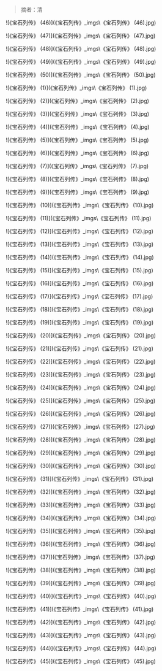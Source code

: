 > 摘者：清

![《宝石列传》 (46)](《宝石列传》_imgs\《宝石列传》 (46).jpg)

![《宝石列传》 (47)](《宝石列传》_imgs\《宝石列传》 (47).jpg)

![《宝石列传》 (48)](《宝石列传》_imgs\《宝石列传》 (48).jpg)

![《宝石列传》 (49)](《宝石列传》_imgs\《宝石列传》 (49).jpg)

![《宝石列传》 (50)](《宝石列传》_imgs\《宝石列传》 (50).jpg)

![《宝石列传》 (1)](《宝石列传》_imgs\《宝石列传》 (1).jpg)

![《宝石列传》 (2)](《宝石列传》_imgs\《宝石列传》 (2).jpg)

![《宝石列传》 (3)](《宝石列传》_imgs\《宝石列传》 (3).jpg)

![《宝石列传》 (4)](《宝石列传》_imgs\《宝石列传》 (4).jpg)

![《宝石列传》 (5)](《宝石列传》_imgs\《宝石列传》 (5).jpg)

![《宝石列传》 (6)](《宝石列传》_imgs\《宝石列传》 (6).jpg)

![《宝石列传》 (7)](《宝石列传》_imgs\《宝石列传》 (7).jpg)

![《宝石列传》 (8)](《宝石列传》_imgs\《宝石列传》 (8).jpg)

![《宝石列传》 (9)](《宝石列传》_imgs\《宝石列传》 (9).jpg)

![《宝石列传》 (10)](《宝石列传》_imgs\《宝石列传》 (10).jpg)

![《宝石列传》 (11)](《宝石列传》_imgs\《宝石列传》 (11).jpg)

![《宝石列传》 (12)](《宝石列传》_imgs\《宝石列传》 (12).jpg)

![《宝石列传》 (13)](《宝石列传》_imgs\《宝石列传》 (13).jpg)

![《宝石列传》 (14)](《宝石列传》_imgs\《宝石列传》 (14).jpg)

![《宝石列传》 (15)](《宝石列传》_imgs\《宝石列传》 (15).jpg)

![《宝石列传》 (16)](《宝石列传》_imgs\《宝石列传》 (16).jpg)

![《宝石列传》 (17)](《宝石列传》_imgs\《宝石列传》 (17).jpg)

![《宝石列传》 (18)](《宝石列传》_imgs\《宝石列传》 (18).jpg)

![《宝石列传》 (19)](《宝石列传》_imgs\《宝石列传》 (19).jpg)

![《宝石列传》 (20)](《宝石列传》_imgs\《宝石列传》 (20).jpg)

![《宝石列传》 (21)](《宝石列传》_imgs\《宝石列传》 (21).jpg)

![《宝石列传》 (22)](《宝石列传》_imgs\《宝石列传》 (22).jpg)

![《宝石列传》 (23)](《宝石列传》_imgs\《宝石列传》 (23).jpg)

![《宝石列传》 (24)](《宝石列传》_imgs\《宝石列传》 (24).jpg)

![《宝石列传》 (25)](《宝石列传》_imgs\《宝石列传》 (25).jpg)

![《宝石列传》 (26)](《宝石列传》_imgs\《宝石列传》 (26).jpg)

![《宝石列传》 (27)](《宝石列传》_imgs\《宝石列传》 (27).jpg)

![《宝石列传》 (28)](《宝石列传》_imgs\《宝石列传》 (28).jpg)

![《宝石列传》 (29)](《宝石列传》_imgs\《宝石列传》 (29).jpg)

![《宝石列传》 (30)](《宝石列传》_imgs\《宝石列传》 (30).jpg)

![《宝石列传》 (31)](《宝石列传》_imgs\《宝石列传》 (31).jpg)

![《宝石列传》 (32)](《宝石列传》_imgs\《宝石列传》 (32).jpg)

![《宝石列传》 (33)](《宝石列传》_imgs\《宝石列传》 (33).jpg)

![《宝石列传》 (34)](《宝石列传》_imgs\《宝石列传》 (34).jpg)

![《宝石列传》 (35)](《宝石列传》_imgs\《宝石列传》 (35).jpg)

![《宝石列传》 (36)](《宝石列传》_imgs\《宝石列传》 (36).jpg)

![《宝石列传》 (37)](《宝石列传》_imgs\《宝石列传》 (37).jpg)

![《宝石列传》 (38)](《宝石列传》_imgs\《宝石列传》 (38).jpg)

![《宝石列传》 (39)](《宝石列传》_imgs\《宝石列传》 (39).jpg)

![《宝石列传》 (40)](《宝石列传》_imgs\《宝石列传》 (40).jpg)

![《宝石列传》 (41)](《宝石列传》_imgs\《宝石列传》 (41).jpg)

![《宝石列传》 (42)](《宝石列传》_imgs\《宝石列传》 (42).jpg)

![《宝石列传》 (43)](《宝石列传》_imgs\《宝石列传》 (43).jpg)

![《宝石列传》 (44)](《宝石列传》_imgs\《宝石列传》 (44).jpg)

![《宝石列传》 (45)](《宝石列传》_imgs\《宝石列传》 (45).jpg)
